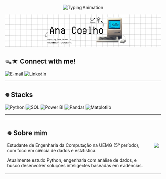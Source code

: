 <p align="center">
  <img src="https://readme-typing-svg.herokuapp.com?font=Fira+Code&size=26&color=00008B&width=800&lines=Hi!,+I'm+@coelhoana,+welcome+to+my+Github+profile" alt="Typing Animation">
</p>
<p align="center">
  <img src="https://raw.githubusercontent.com/coelhoana/coelhoana/main/giit.png" alt="Ana Coelho Banner" width="800">
</p>

## ᯓ★ Connect with me!

[![E-mail](https://img.shields.io/badge/-Email-000?style=for-the-badge&logo=microsoft-outlook&logoColor=FF00F6&color=00008B)](mailto:cttanacoelho@gmail.com)
[![LinkedIn](https://img.shields.io/badge/-LinkedIn-000?style=for-the-badge&logo=linkedin&logoColor=FF00F6&color00008B)](https://www.linkedin.com/in/cttanacoelho/)

---

## 𖦹 Stacks

![Python](https://img.shields.io/badge/Python-3776AB?style=for-the-badge&logo=python&logoColor=white)
![SQL](https://img.shields.io/badge/SQL-4479A1?style=for-the-badge&logo=postgresql&logoColor=white)
![Power BI](https://img.shields.io/badge/Power_BI-F2C811?style=for-the-badge&logo=powerbi&logoColor=black)
![Pandas](https://img.shields.io/badge/Pandas-150458?style=for-the-badge&logo=pandas&logoColor=white)
![Matplotlib](https://img.shields.io/badge/Matplotlib-11557C?style=for-the-badge)

---

<table>
<tr>
<td>

## 𖦹 Sobre mim

Estudante de Engenharia da Computação na UEMG (5º período), com foco em ciência de dados e estatística.

Atualmente estudo Python, engenharia com análise de dados, e busco desenvolver soluções inteligentes baseadas em evidências.

</td>
<td align="right">
<img src="https://media2.giphy.com/media/v1.Y2lkPTc5MGI3NjExMXQ3bXNqOGRrNm82emU3YTEwcjdmbzhpNjZuOWNhYmoxbWI5bHdlYSZlcD12MV9pbnRlcm5hbF9naWZfYnlfaWQmY3Q9Zw/oWUuipyxfBYGuvEn2K/giphy.gif" width="150">
</td>
</tr>
</table>


